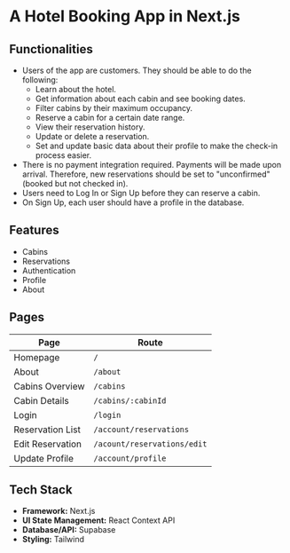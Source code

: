 # A Hotel Booking App in Next.js

## Functionalities

-   Users of the app are customers. They should be able to do the following:
    -   Learn about the hotel.
    -   Get information about each cabin and see booking dates.
    -   Filter cabins by their maximum occupancy.
    -   Reserve a cabin for a certain date range.
    -   View their reservation history.
    -   Update or delete a reservation.
    -   Set and update basic data about their profile to make the check-in process easier.
-   There is no payment integration required. Payments will be made upon arrival. Therefore, new reservations should be set to "unconfirmed" (booked but not checked in).
-   Users need to Log In or Sign Up before they can reserve a cabin.
-   On Sign Up, each user should have a profile in the database.

## Features

-   Cabins
-   Reservations
-   Authentication
-   Profile
-   About

## Pages

| Page             | Route                       |
| ---------------- | --------------------------- |
| Homepage         | `/`                         |
| About            | `/about   `                 |
| Cabins Overview  | `/cabins`                   |
| Cabin Details    | `/cabins/:cabinId`          |
| Login            | `/login`                    |
| Reservation List | `/account/reservations`     |
| Edit Reservation | `/acount/reservations/edit` |
| Update Profile   | `/account/profile`          |

## Tech Stack

-   **Framework:** Next.js
-   **UI State Management:** React Context API
-   **Database/API:** Supabase
-   **Styling:** Tailwind
